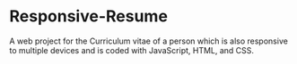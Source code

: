 # Responsive-Resume
A web project for the Curriculum vitae of a person which is also responsive to multiple devices and is coded with JavaScript, HTML, and CSS.

